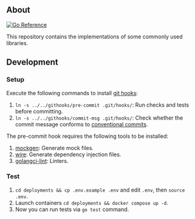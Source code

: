 ## About

[![Go Reference](https://pkg.go.dev/badge/github.com/sainnhe/go-common.svg)](https://pkg.go.dev/github.com/sainnhe/go-common)

This repository contains the implementations of some commonly used libraries.

## Development

### Setup

Execute the following commands to install [git hooks](https://git-scm.com/docs/githooks):

1. `ln -s ../../githooks/pre-commit .git/hooks/`: Run checks and tests before committing.
2. `ln -s ../../githooks/commit-msg .git/hooks/`: Check whether the commit message conforms to [conventional commits](https://www.conventionalcommits.org/en/v1.0.0/).

The pre-commit hook requires the following tools to be installed:

1. [mockgen](https://github.com/uber-go/mock): Generate mock files.
2. [wire](https://github.com/google/wire): Generate dependency injection files.
3. [golangci-lint](https://golangci-lint.run/welcome/install/): Linters.

### Test

1. `cd deployments && cp .env.example .env` and edit `.env`, then `source .env`.
2. Launch containers `cd deployments && docker compose up -d`.
3. Now you can run tests via `go test` command.

